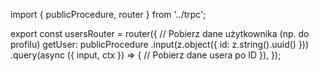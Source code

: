 import { publicProcedure, router } from '../trpc';

export const usersRouter = router({
  // Pobierz dane użytkownika (np. do profilu)
  getUser: publicProcedure
    .input(z.object({ id: z.string().uuid() }))
    .query(async ({ input, ctx }) => {
      // Pobierz dane usera po ID
    }),
});